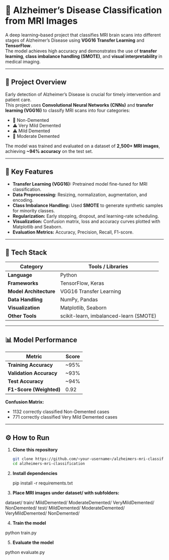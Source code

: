 # 🧠 Alzheimer’s Disease Classification from MRI Images

A deep learning–based project that classifies MRI brain scans into different stages of Alzheimer’s Disease using **VGG16 Transfer Learning** and **TensorFlow**.  
The model achieves high accuracy and demonstrates the use of **transfer learning**, **class imbalance handling (SMOTE)**, and **visual interpretability** in medical imaging.

---

## 📘 Project Overview

Early detection of Alzheimer’s Disease is crucial for timely intervention and patient care.  
This project uses **Convolutional Neural Networks (CNNs)** and **transfer learning (VGG16)** to classify MRI scans into four categories:

- 🧩 Non-Demented  
- ⚠️ Very Mild Demented  
- ⚠️ Mild Demented  
- 🚨 Moderate Demented

The model was trained and evaluated on a dataset of **2,500+ MRI images**, achieving **~94% accuracy** on the test set.

---

## 🚀 Key Features

- **Transfer Learning (VGG16):** Pretrained model fine-tuned for MRI classification.
- **Data Preprocessing:** Resizing, normalization, augmentation, and encoding.
- **Class Imbalance Handling:** Used **SMOTE** to generate synthetic samples for minority classes.
- **Regularization:** Early stopping, dropout, and learning-rate scheduling.
- **Visualization:** Confusion matrix, loss and accuracy curves plotted with Matplotlib and Seaborn.
- **Evaluation Metrics:** Accuracy, Precision, Recall, F1-score.

---

## 🧩 Tech Stack

| Category | Tools / Libraries |
|-----------|-------------------|
| **Language** | Python |
| **Frameworks** | TensorFlow, Keras |
| **Model Architecture** | VGG16 Transfer Learning |
| **Data Handling** | NumPy, Pandas |
| **Visualization** | Matplotlib, Seaborn |
| **Other Tools** | scikit-learn, imbalanced-learn (SMOTE) |

---

## 📊 Model Performance

| Metric | Score |
|--------|--------|
| **Training Accuracy** | ~95% |
| **Validation Accuracy** | ~93% |
| **Test Accuracy** | ~94% |
| **F1-Score (Weighted)** | 0.92 |

**Confusion Matrix:**  
- 1132 correctly classified Non-Demented cases  
- 771 correctly classified Very Mild Demented cases

---

## ⚙️ How to Run

1. **Clone this repository**
   ```bash
   git clone https://github.com/<your-username>/alzheimers-mri-classification.git
   cd alzheimers-mri-classification

2. **Install dependencies**

   pip install -r requirements.txt   

3. **Place MRI images under dataset/ with subfolders:**

dataset/
  train/
    MildDemented/
    ModerateDemented/
    VeryMildDemented/
    NonDemented/
  test/
    MildDemented/
    ModerateDemented/
    VeryMildDemented/
    NonDemented/




4. **Train the model**

python train.py

5. **Evaluate the model**

python evaluate.py
  
